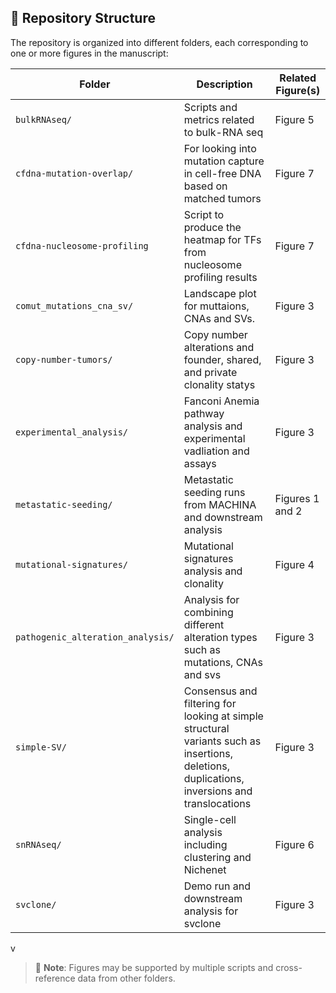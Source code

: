
## 📁 Repository Structure

The repository is organized into different  folders, each corresponding to one or more figures in the manuscript:

| Folder | Description | Related Figure(s) |
|--------|-------------|-------------------|
| `bulkRNAseq/`        | Scripts and metrics related to bulk-RNA seq | Figure 5 |
| `cfdna-mutation-overlap/`     | For looking into mutation capture in cell-free DNA based on matched tumors | Figure 7 |
| `cfdna-nucleosome-profiling`     | Script to produce the heatmap for TFs from nucleosome profiling results| Figure 7 |
| `comut_mutations_cna_sv/`| Landscape plot for muttaions, CNAs and SVs. | Figure 3 |
| `copy-number-tumors/`    | Copy number alterations and founder, shared, and private clonality statys  | Figure 3 |
| `experimental_analysis/`      | Fanconi Anemia pathway analysis and experimental vadliation and assays | Figure 3 |
| `metastatic-seeding/`      | Metastatic seeding runs from MACHINA and downstream analysis | Figures 1 and 2 |
| `mutational-signatures/`      | Mutational signatures analysis and clonality | Figure 4 |
| `pathogenic_alteration_analysis/`      | Analysis for combining different alteration types such as mutations, CNAs and svs | Figure 3 |
| `simple-SV/`      | Consensus and filtering for looking at simple structural variants such as insertions, deletions, duplications, inversions and translocations| Figure 3 |
| `snRNAseq/`      | Single-cell analysis including clustering and Nichenet | Figure 6 |
| `svclone/`      | Demo run and downstream analysis for svclone | Figure 3 |
v


> 📌 **Note**: Figures may be supported by multiple scripts and cross-reference data from other folders.

